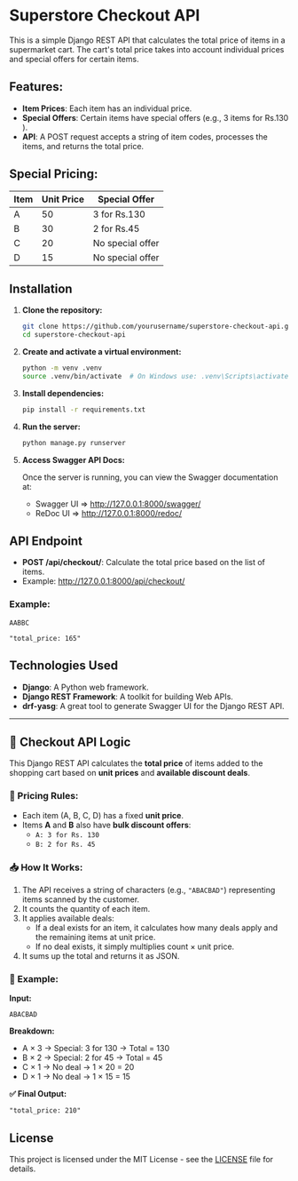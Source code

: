 # Superstore Checkout API

This is a simple Django REST API that calculates the total price of items in a supermarket cart. The cart's total price takes into account individual prices and special offers for certain items.

## Features:

- **Item Prices**: Each item has an individual price.
- **Special Offers**: Certain items have special offers (e.g., 3 items for Rs.130 ).
- **API**: A POST request accepts a string of item codes, processes the items, and returns the total price.

## Special Pricing:

| Item | Unit Price | Special Offer    |
| ---- | ---------- | ---------------- |
| A    | 50         | 3 for Rs.130     |
| B    | 30         | 2 for Rs.45      |
| C    | 20         | No special offer |
| D    | 15         | No special offer |

## Installation

1. **Clone the repository:**

   ```bash
   git clone https://github.com/yourusername/superstore-checkout-api.git
   cd superstore-checkout-api
   ```

2. **Create and activate a virtual environment:**

   ```bash
   python -m venv .venv
   source .venv/bin/activate  # On Windows use: .venv\Scripts\activate
   ```

3. **Install dependencies:**

   ```bash
   pip install -r requirements.txt
   ```

4. **Run the server:**

   ```bash
   python manage.py runserver
   ```

5. **Access Swagger API Docs:**

   Once the server is running, you can view the Swagger documentation at:

   - Swagger UI => http://127.0.0.1:8000/swagger/
   - ReDoc UI => http://127.0.0.1:8000/redoc/

## API Endpoint

- **POST /api/checkout/**: Calculate the total price based on the list of items.
- Example: http://127.0.0.1:8000/api/checkout/

### Example:

```
AABBC

"total_price: 165"
```

## Technologies Used

- **Django**: A Python web framework.
- **Django REST Framework**: A toolkit for building Web APIs.
- **drf-yasg**: A great tool to generate Swagger UI for the Django REST API.

---

## 🧾 Checkout API Logic

This Django REST API calculates the **total price** of items added to the shopping cart based on **unit prices** and **available discount deals**.

### 🔧 Pricing Rules:

- Each item (A, B, C, D) has a fixed **unit price**.
- Items **A** and **B** also have **bulk discount offers**:
  - `A: 3 for Rs. 130`
  - `B: 2 for Rs. 45`

### 📥 How It Works:

1. The API receives a string of characters (e.g., `"ABACBAD"`) representing items scanned by the customer.
2. It counts the quantity of each item.
3. It applies available deals:
   - If a deal exists for an item, it calculates how many deals apply and the remaining items at unit price.
   - If no deal exists, it simply multiplies count × unit price.
4. It sums up the total and returns it as JSON.

### 🧠 Example:

**Input:**

```
ABACBAD
```

**Breakdown:**

- A × 3 → Special: 3 for 130 → Total = 130
- B × 2 → Special: 2 for 45 → Total = 45
- C × 1 → No deal → 1 × 20 = 20
- D × 1 → No deal → 1 × 15 = 15

**✅ Final Output:**

```
"total_price: 210"
```

## License

This project is licensed under the MIT License - see the [LICENSE](LICENSE) file for details.
